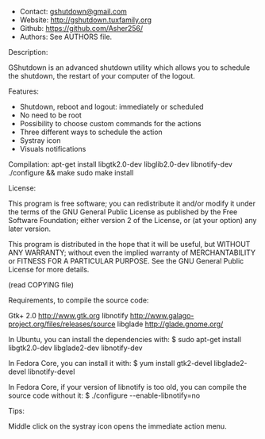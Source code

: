 
* Contact: gshutdown@gmail.com
* Website: http://gshutdown.tuxfamily.org
* Github:  https://github.com/Asher256/
* Authors: See AUTHORS file.

Description:
   
   GShutdown is an advanced shutdown utility which allows you to schedule 
   the shutdown, the restart of your computer of the logout.

Features:

   * Shutdown, reboot and logout: immediately or scheduled
   * No need to be root
   * Possibility to choose custom commands for the actions
   * Three different ways to schedule the action
   * Systray icon
   * Visuals notifications

Compilation:
	apt-get install libgtk2.0-dev libglib2.0-dev libnotify-dev	
	./configure && make
	sudo make install

License:

   This program is free software; you can redistribute it and/or modify
   it under the terms of the GNU General Public License as published by
   the Free Software Foundation; either version 2 of the License, or
   (at your option) any later version.

   This program is distributed in the hope that it will be useful,
   but WITHOUT ANY WARRANTY; without even the implied warranty of
   MERCHANTABILITY or FITNESS FOR A PARTICULAR PURPOSE.  See the
   GNU General Public License for more details.

   (read COPYING file)

Requirements, to compile the source code:

   Gtk+ 2.0   http://www.gtk.org
   libnotify  http://www.galago-project.org/files/releases/source
   libglade   http://glade.gnome.org/

   In Ubuntu, you can install the dependencies with:
       $ sudo apt-get install libgtk2.0-dev libglade2-dev libnotify-dev

   In Fedora Core, you can install it with:
       $ yum install gtk2-devel libglade2-devel libnotify-devel

   In Fedora Core, if your version of libnotify is too old, you
   can compile the source code without it:
       $ ./configure --enable-libnotify=no

Tips:

   Middle click on the systray icon opens the immediate action menu.

